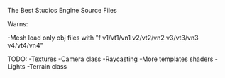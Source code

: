 The Best Studios Engine Source Files

Warns:

-Mesh load only obj files with "f v1/vt1/vn1 v2/vt2/vn2 v3/vt3/vn3 v4/vt4/vn4"

TODO:
-Textures
-Camera class
-Raycasting
-More templates shaders
-Lights
-Terrain class